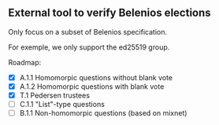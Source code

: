 ## External tool to verify Belenios elections

Only focus on a subset of Belenios specification.

For exemple, we only support the ed25519 group.

Roadmap:

- [x] A.1.1 Homomorpic questions without blank vote
- [x] A.1.2 Homomorpic questions with blank vote
- [x] T.1 Pedersen trustees
- [ ] C.1.1 "List"-type questions
- [ ] B.1.1 Non-homomorpic questions (based on mixnet)
